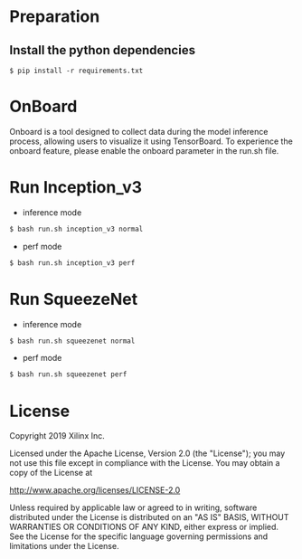 # Preparation

## Install the python dependencies

```
$ pip install -r requirements.txt
```
# OnBoard

Onboard is a tool designed to collect data during the model inference process, allowing users to visualize it using TensorBoard. 
To experience the onboard feature, please enable the onboard parameter in the run.sh file.

# Run Inception_v3

- inference mode

```bash
$ bash run.sh inception_v3 normal
```

- perf mode

```bash
$ bash run.sh inception_v3 perf
```


# Run SqueezeNet

- inference mode

```bash
$ bash run.sh squeezenet normal
```

- perf mode

```bash
$ bash run.sh squeezenet perf
```

# License

Copyright 2019 Xilinx Inc.

Licensed under the Apache License, Version 2.0 (the "License"); you may not use this file except in compliance with the License. You may obtain a copy of the License at

http://www.apache.org/licenses/LICENSE-2.0

Unless required by applicable law or agreed to in writing, software distributed under the License is distributed on an "AS IS" BASIS, WITHOUT WARRANTIES OR CONDITIONS OF ANY KIND, either express or implied. See the License for the specific language governing permissions and limitations under the License.
